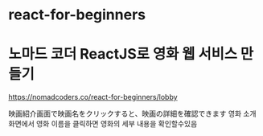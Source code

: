 # react-for-beginners

# 노마드 코더 ReactJS로 영화 웹 서비스 만들기

https://nomadcoders.co/react-for-beginners/lobby

映画紹介画面で映画名をクリックすると、映画の詳細を確認できます
영화 소개 화면에서 영화 이름을 클릭하면 영화의 세부 내용을 확인할수있음
